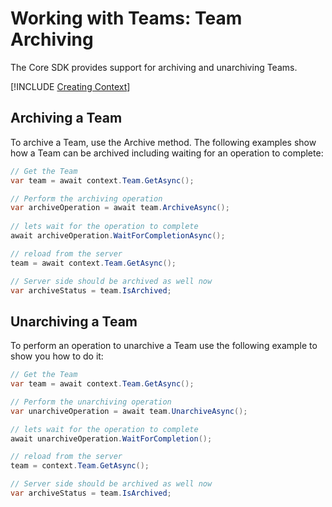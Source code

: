 # Working with Teams: Team Archiving

The Core SDK provides support for archiving and unarchiving Teams.

[!INCLUDE [Creating Context](fragments/creating-context.md)]

## Archiving a Team

To archive a Team, use the Archive method. The following examples show how a Team can be archived including waiting for an operation to complete:

```csharp
// Get the Team
var team = await context.Team.GetAsync();

// Perform the archiving operation 
var archiveOperation = await team.ArchiveAsync();
 
// lets wait for the operation to complete
await archiveOperation.WaitForCompletionAsync();

// reload from the server
team = await context.Team.GetAsync();

// Server side should be archived as well now
var archiveStatus = team.IsArchived;

```

## Unarchiving a Team

To perform an operation to unarchive a Team use the following example to show you how to do it:

```csharp
// Get the Team
var team = await context.Team.GetAsync();

// Perform the unarchiving operation
var unarchiveOperation = await team.UnarchiveAsync();

// lets wait for the operation to complete
await unarchiveOperation.WaitForCompletion();

// reload from the server
team = context.Team.GetAsync();

// Server side should be archived as well now
var archiveStatus = team.IsArchived;
```